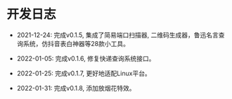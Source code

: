 # 开发日志

- 2021-12-24: 完成v0.1.5, 集成了简易端口扫描器, 二维码生成器，鲁迅名言查询系统，仿抖音表白神器等28款小工具。

- 2022-01-05: 完成v0.1.6, 修复快递查询系统接口。

- 2022-01-25: 完成v0.1.7, 更好地适配Linux平台。

- 2022-01-31: 完成v0.1.8, 添加放烟花特效。